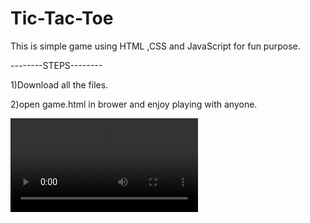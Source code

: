 # Tic-Tac-Toe
This is simple game using HTML ,CSS and  JavaScript for fun purpose.


--------STEPS--------

1)Download all the files.

2)open game.html in brower and enjoy playing with anyone.

![alt-text](gif.mp4)
